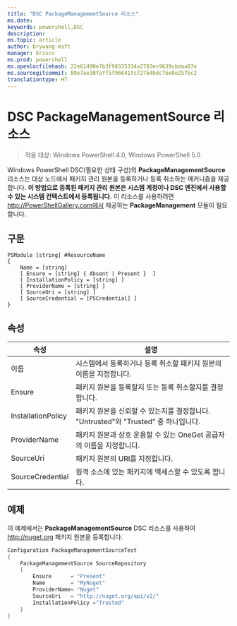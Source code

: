 ```yaml
---
title: "DSC PackageManagementSource 리소스"
ms.date: 
keywords: powershell,DSC
description: 
ms.topic: article
author: brywang-msft
manager: kriscv
ms.prod: powershell
ms.openlocfilehash: 22e61490e7b3f98335334a2703ec9639cbdaa87e
ms.sourcegitcommit: 89e7ae30faff5f96641fc72764bdc76e0e257bc2
translationtype: HT
---
```

# <a name="dsc-packagemanagementsource-resource"></a>DSC PackageManagementSource 리소스

> 적용 대상: Windows PowerShell 4.0, Windows PowerShell 5.0

Windows PowerShell DSC(필요한 상태 구성)의 **PackageManagementSource** 리소스는 대상 노드에서 패키지 관리 원본을 등록하거나 등록 취소하는 메커니즘을 제공합니다. **이 방법으로 등록된 패키지 관리 원본은 시스템 계정이나 DSC 엔진에서 사용할 수 있는 시스템 컨텍스트에서 등록됩니다.** 이 리소스를 사용하려면 http://PowerShellGallery.com에서 제공하는 **PackageManagement** 모듈이 필요합니다.

## <a name="syntax"></a>구문

```
PSModule [string] #ResourceName
{
    Name = [string]
    [ Ensure = [string] { Absent | Present }  ]
    [ InstallationPolicy = [string] ]
    [ ProviderName = [string] ]
    [ SourceUri = [string] ]
    [ SourceCredential = [PSCredential] ]
}
```

## <a name="properties"></a>속성
|  속성  |  설명   | 
|---|---| 
| 이름| 시스템에서 등록하거나 등록 취소할 패키지 원본의 이름을 지정합니다.| 
| Ensure| 패키지 원본을 등록할지 또는 등록 취소할지를 결정합니다.| 
| InstallationPolicy| 패키지 원본을 신뢰할 수 있는지를 결정합니다. "Untrusted"와 "Trusted" 중 하나입니다.| 
| ProviderName| 패키지 원본과 상호 운용할 수 있는 OneGet 공급자의 이름을 지정합니다.| 
| SourceUri| 패키지 원본의 URI를 지정합니다.| 
| SourceCredential| 원격 소스에 있는 패키지에 액세스할 수 있도록 합니다.| 

## <a name="example"></a>예제

이 예제에서는 **PackageManagementSource** DSC 리소스를 사용하여 http://nuget.org 패키지 원본을 등록합니다.

```powershell
Configuration PackageManagementSourceTest
{    
    PackageManagementSource SourceRepository
    {
        Ensure      = "Present" 
        Name        = "MyNuget" 
        ProviderName= "Nuget" 
        SourceUri   = "http://nuget.org/api/v2/"   
        InstallationPolicy ="Trusted" 
    }
}
```
